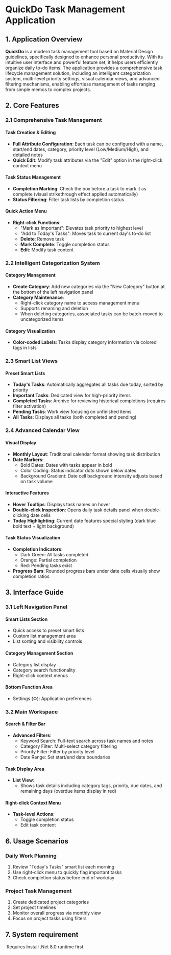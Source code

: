 # QuickDo Task Management Application

## 1. Application Overview  

**QuickDo** is a modern task management tool based on Material Design guidelines, specifically designed to enhance personal productivity. With its intuitive user interface and powerful feature set, it helps users efficiently organize daily to-do items. The application provides a comprehensive task lifecycle management solution, including an intelligent categorization system, multi-level priority settings, visual calendar views, and advanced filtering mechanisms, enabling effortless management of tasks ranging from simple memos to complex projects.  

## 2. Core Features  

### 2.1 Comprehensive Task Management  

#### Task Creation & Editing  

- **Full Attribute Configuration**: Each task can be configured with a name, start/end dates, category, priority level (Low/Medium/High), and detailed notes  
- **Quick Edit**: Modify task attributes via the "Edit" option in the right-click context menu  

#### Task Status Management  

- **Completion Marking**: Check the box before a task to mark it as complete (visual strikethrough effect applied automatically)  
- **Status Filtering**: Filter task lists by completion status  

#### Quick Action Menu  

- **Right-click Functions**:  
  - "Mark as Important": Elevates task priority to highest level  
  - "Add to Today's Tasks": Moves task to current day's to-do list  
  - **Delete**: Remove task  
  - **Mark Complete**: Toggle completion status  
  - **Edit**: Modify task content  

### 2.2 Intelligent Categorization System  

#### Category Management  

- **Create Category**: Add new categories via the "New Category" button at the bottom of the left navigation panel  
- **Category Maintenance**:  
  - Right-click category name to access management menu  
  - Supports renaming and deletion  
  - When deleting categories, associated tasks can be batch-moved to uncategorized items  

#### Category Visualization  

- **Color-coded Labels**: Tasks display category information via colored tags in lists  

### 2.3 Smart List Views  

#### Preset Smart Lists  

- **Today's Tasks**: Automatically aggregates all tasks due today, sorted by priority  
- **Important Tasks**: Dedicated view for high-priority items  
- **Completed Tasks**: Archive for reviewing historical completions (requires filter activation)  
- **Pending Tasks**: Work view focusing on unfinished items  
- **All Tasks**: Displays all tasks (both completed and pending)  

### 2.4 Advanced Calendar View  

#### Visual Display  

- **Monthly Layout**: Traditional calendar format showing task distribution  
- **Date Markers**:  
  - Bold Dates: Dates with tasks appear in bold  
  - Color Coding: Status indicator dots shown below dates  
  - Background Gradient: Date cell background intensity adjusts based on task volume  

#### Interactive Features  

- **Hover Tooltips**: Displays task names on hover  
- **Double-click Inspection**: Opens daily task details panel when double-clicking date cells  
- **Today Highlighting**: Current date features special styling (dark blue bold text + light background)  

#### Task Status Visualization  

- **Completion Indicators**:  
  - Dark Green: All tasks completed  
  - Orange: Partial completion  
  - Red: Pending tasks exist  
- **Progress Bars**: Rounded progress bars under date cells visually show completion ratios  

## 3. Interface Guide  

### 3.1 Left Navigation Panel  

#### Smart Lists Section  

- Quick access to preset smart lists  
- Custom list management area  
- List sorting and visibility controls  

#### Category Management Section  

- Category list display  
- Category search functionality  
- Right-click context menus  

#### Bottom Function Area  

- Settings (⚙️): Application preferences  

### 3.2 Main Workspace  

#### Search & Filter Bar  

- **Advanced Filters**:  
  - Keyword Search: Full-text search across task names and notes  
  - Category Filter: Multi-select category filtering  
  - Priority Filter: Filter by priority level  
  - Date Range: Set start/end date boundaries  

#### Task Display Area  

- **List View**:  
  - Shows task details including category tags, priority, due dates, and remaining days (overdue items display in red)  

#### Right-click Context Menu  

- **Task-level Actions**:  
  - Toggle completion status  
  - Edit task content  

## 6. Usage Scenarios  

### Daily Work Planning  

1. Review "Today's Tasks" smart list each morning  
2. Use right-click menu to quickly flag important tasks  
3. Check completion status before end of workday  

### Project Task Management

1. Create dedicated project categories  
2. Set project timelines  
3. Monitor overall progress via monthly view  
4. Focus on project tasks using filters

## 7. System requirement

​      Requires Install .Net 8.0 runtime first.

